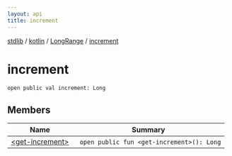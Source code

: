 ```yaml
---
layout: api
title: increment
---
```

[stdlib](../../../index.html) / [kotlin](../../index.html) / [LongRange](../index.html) / [increment](index.html)

# increment

```
open public val increment: Long
```
## Members
| Name | Summary |
|------|---------|
|[&lt;get-increment&gt;](_get-increment_.html)|&nbsp;&nbsp;`open public fun <get-increment>(): Long`<br>|
